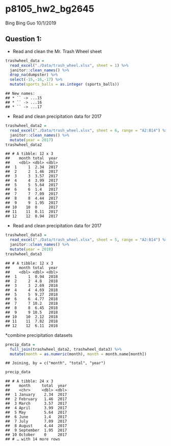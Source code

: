p8105\_hw2\_bg2645
================
Bing Bing Guo
10/1/2019

## Question 1:

  - Read and clean the Mr. Trash Wheel sheet

<!-- end list -->

``` r
trashwheel_data = 
  read_excel("./Data/trash_wheel.xlsx", sheet = 1) %>%
  janitor::clean_names() %>%
  drop_na(dumpster) %>%
  select(-15,-16,-17) %>%
  mutate(sports_balls = as.integer (sports_balls))
```

    ## New names:
    ## * `` -> ...15
    ## * `` -> ...16
    ## * `` -> ...17

  - Read and clean precipitation data for 2017

<!-- end list -->

``` r
trashwheel_data2 = 
  read_excel("./Data/trash_wheel.xlsx", sheet = 6, range = "A2:B14") %>%
  janitor::clean_names() %>%
  mutate(year = 2017) 
trashwheel_data2
```

    ## # A tibble: 12 x 3
    ##    month total  year
    ##    <dbl> <dbl> <dbl>
    ##  1     1  2.34  2017
    ##  2     2  1.46  2017
    ##  3     3  3.57  2017
    ##  4     4  3.99  2017
    ##  5     5  5.64  2017
    ##  6     6  1.4   2017
    ##  7     7  7.09  2017
    ##  8     8  4.44  2017
    ##  9     9  1.95  2017
    ## 10    10  0     2017
    ## 11    11  0.11  2017
    ## 12    12  0.94  2017

  - Read and clean precipitation data for 2017

<!-- end list -->

``` r
trashwheel_data3 = 
  read_excel("./Data/trash_wheel.xlsx", sheet = 5, range = "A2:B14") %>%
  janitor::clean_names() %>%
  mutate(year = 2018)
trashwheel_data3
```

    ## # A tibble: 12 x 3
    ##    month total  year
    ##    <dbl> <dbl> <dbl>
    ##  1     1  0.94  2018
    ##  2     2  4.8   2018
    ##  3     3  2.69  2018
    ##  4     4  4.69  2018
    ##  5     5  9.27  2018
    ##  6     6  4.77  2018
    ##  7     7 10.2   2018
    ##  8     8  6.45  2018
    ##  9     9 10.5   2018
    ## 10    10  2.12  2018
    ## 11    11  7.82  2018
    ## 12    12  6.11  2018

\*combine precipitation datasets

``` r
precip_data = 
  full_join(trashwheel_data2, trashwheel_data3) %>%
  mutate(month = as.numeric(month), month = month.name[month])
```

    ## Joining, by = c("month", "total", "year")

``` r
precip_data
```

    ## # A tibble: 24 x 3
    ##    month     total  year
    ##    <chr>     <dbl> <dbl>
    ##  1 January    2.34  2017
    ##  2 February   1.46  2017
    ##  3 March      3.57  2017
    ##  4 April      3.99  2017
    ##  5 May        5.64  2017
    ##  6 June       1.4   2017
    ##  7 July       7.09  2017
    ##  8 August     4.44  2017
    ##  9 September  1.95  2017
    ## 10 October    0     2017
    ## # … with 14 more rows
